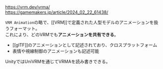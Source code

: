 https://vrm.dev/vrma/  
https://gamemakers.jp/article/2024_02_22_61438/

`VRM Animation`の略で、[[VRM]]で定義された人型モデルのアニメーションを扱うフォーマット。  
これにより、どのVRMでも**アニメーションを共有できる**。

* [[glTF]]のアニメーションとして記述されており、クロスプラットフォーム
* 表情や視線制御のアニメーションも記述可能

UnityではUniVRMを通じてVRMAを読み書きできる。